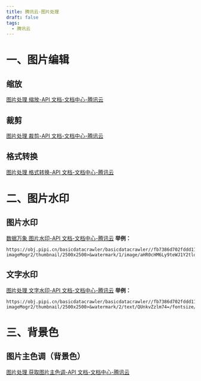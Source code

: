 ```yaml
---
title: 腾讯云-图片处理
draft: false
tags:
  - 腾讯云
---
```


# 一、图片编辑
## 缩放

[图片处理 缩放-API 文档-文档中心-腾讯云](https://cloud.tencent.com.cn/document/product/1246/45375)

## 裁剪

[图片处理 裁剪-API 文档-文档中心-腾讯云](https://cloud.tencent.com.cn/document/product/1246/45379)

## 格式转换

[图片处理 格式转换-API 文档-文档中心-腾讯云](https://cloud.tencent.com.cn/document/product/1246/45373)

# 二、图片水印
## 图片水印

[数据万象 图片水印-API 文档-文档中心-腾讯云](https://cloud.tencent.com.cn/document/product/460/6930)
**举例：**
```
https://obj.pipi.cn/basicdatacrawler/basicdatacrawler//fb7386d702fddd11e587a9d8ed499b93abc41.png?imageMogr2/thumbnail/2500x2500>&watermark/1/image/aHR0cHM6Ly9teWJ1Y2tldC0xMjUxMjQ2MTA0LmNvcy5hcC1iZWlqaW5nLm15cWNsb3VkLmNvbS9haWdjLW1hbGlhbmcvZmI3Mzg2ZDcwMmYzMzhlN2FhZWNkODI2M2U5MDZmZDljMjQ1NC5wbmc/gravity/southwest/dx/20/dy/20/
```
## 文字水印

[图片处理 文字水印-API 文档-文档中心-腾讯云](https://cloud.tencent.com.cn/document/product/1246/45371)
**举例：**
```
https://obj.pipi.cn/basicdatacrawler/basicdatacrawler//fb7386d702fddd11e587a9d8ed499b93abc41.png?imageMogr2/thumbnail/2500x2500>&watermark/2/text/QUnkvZzlm74=/fontsize/20/fill/I0ZGRkZGRg==/gravity/southwest/dx/20/dy/20/
```

# 三、背景色
## 图片主色调（背景色）

[图片处理 获取图片主色调-API 文档-文档中心-腾讯云](https://cloud.tencent.com.cn/document/product/1246/45377)